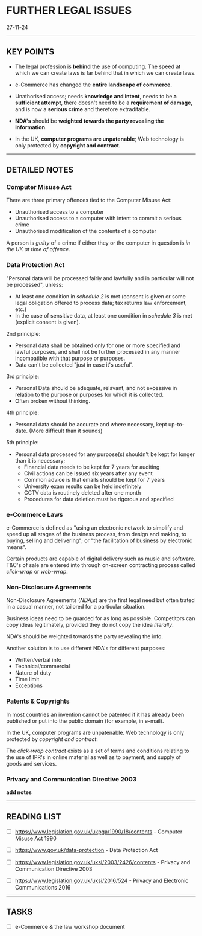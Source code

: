 # FURTHER LEGAL ISSUES
27-11-24


---
## KEY POINTS

- The legal profession is **behind** the use of computing. The speed at which we can create laws is far behind that in which
we can create laws.

- e-Commerce has changed the **entire landscape of commerce.** 

- Unathorised access; needs **knowledge and intent**, needs to be **a sufficient attempt**, there doesn't need to be a 
**requirement of damage**, and is now a **serious crime** and therefore extraditable.

- **NDA's** should be **weighted towards the party revealing the information.**

- In the UK, **computer programs are unpatenable**; Web technology is only protected by **copyright and contract**.
---
## DETAILED NOTES


### Computer Misuse Act
There are three primary offences tied to the Computer Misuse Act:
  - Unauthorised access to a computer
  - Unauthorised access to a computer with intent to commit a serious crime
  - Unauthorised modification of the contents of a computer

A person is *guilty* of a crime if either they or the computer in question is *in the UK at time of offence*.


### Data Protection Act
"Personal data will be processed fairly and lawfully and in particular will not be processed", unless:
  - At least one condition in *schedule 2* is met (consent is given or some legal obligation offered to process data; tax
    returns law enforcement, etc.)
  - In the case of sensitive data, at least one condition in *schedule 3* is met (explicit consent is given).

2nd principle:
  - Personal data shall be obtained only for one or more specified and lawful purposes, and shall not be further processed in
    any manner incompatible with that purpose or purposes.
  - Data can't be collected "just in case it's useful".

3rd principle:
  - Personal Data should be adequate, relavant, and not excessive in relation to the purpose or purposes for which it is
    collected.
  - Often broken without thinking.

4th principle:
  - Personal data should be accurate and where necessary, kept up-to-date. (More difficult than it sounds)

5th principle:
  - Personal data processed for any purpose(s) shouldn't be kept for longer than it is necessary;
      - Financial data needs to be kept for 7 years for auditing
      - Civil actions can be issued six years after any event
      - Common advice is that emails should be kept for 7 years
      - University exam results can be held indefinitely 
      - CCTV data is routinely deleted after one month
      - Procedures for data deletion must be rigorous and specified


### e-Commerce Laws
e-Commerce is defined as "using an electronic network to simplify and speed up all stages of the business process, from
design and making, to buying, selling and delivering"; or "the facilitation of business by electronic means".

Certain products are capable of digital delivery such as music and software. T&C's of sale are entered into through on-screen
contracting process called *click-wrap* or *web-wrap*.


### Non-Disclosure Agreements
Non-Disclosure Agreements (*NDA;s*) are the first legal need but often trated in a casual manner, not tailored for a
particular situation.

Business ideas need to be guarded for as long as possible. Competitors can copy ideas legitimately, provided they do not
copy the idea *literally*. 

NDA's should be weighted towards the party revealing the info.

Another solution is to use different NDA's for different purposes:
  - Written/verbal info
  - Technical/commercial
  - Nature of duty
  - Time limit
  - Exceptions


### Patents & Copyrights
In most countries an invention cannot be patented if it has already been published or put into the public domain (for
example, in e-mail).

In the UK, computer programs are unpatenable. Web technology is only protected by *copyright and contract*.

The *click-wrap contract* exists as a set of terms and conditions relating to the use of IPR's in online material as well as
to payment, and supply of goods and services.


### Privacy and Communication Directive 2003
**add notes**

---
## READING LIST
- [ ] https://www.legislation.gov.uk/ukpga/1990/18/contents - Computer Misuse Act 1990
- [ ] https://www.gov.uk/data-protection - Data Protection Act
- [ ] https://www.legislation.gov.uk/uksi/2003/2426/contents - Privacy and Communication Directive 2003
- [ ] https://www.legislation.gov.uk/uksi/2016/524 - Privacy and Electronic Communications 2016


---
## TASKS
- [ ] e-Commerce & the law workshop document
